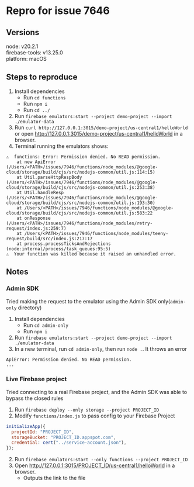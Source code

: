 # Repro for issue 7646

## Versions

node: v20.2.1<br>
firebase-tools: v13.25.0<br>
platform: macOS

## Steps to reproduce

1. Install dependencies
   - Run `cd functions`
   - Run `npm i`
   - Run `cd ../`
2. Run `firebase emulators:start --project demo-project --import ./emulator-data`
3. Run `curl http://127.0.0.1:3015/demo-project/us-central1/helloWorld` or open http://127.0.0.1:3015/demo-project/us-central1/helloWorld in a browser.
4. Terminal running the emulators shows:

```
⚠  functions: Error: Permission denied. No READ permission.
    at new ApiError (/Users/<PATH>/issues/7946/functions/node_modules/@google-cloud/storage/build/cjs/src/nodejs-common/util.js:114:15)
    at Util.parseHttpRespBody (/Users/<PATH>/issues/7946/functions/node_modules/@google-cloud/storage/build/cjs/src/nodejs-common/util.js:253:38)
    at Util.handleResp (/Users/<PATH>/issues/7946/functions/node_modules/@google-cloud/storage/build/cjs/src/nodejs-common/util.js:193:30)
    at /Users/<PATH>/issues/7946/functions/node_modules/@google-cloud/storage/build/cjs/src/nodejs-common/util.js:583:22
    at onResponse (/Users/<PATH>/issues/7946/functions/node_modules/retry-request/index.js:259:7)
    at /Users/<PATH>/issues/7946/functions/node_modules/teeny-request/build/src/index.js:217:17
    at process.processTicksAndRejections (node:internal/process/task_queues:95:5)
⚠  Your function was killed because it raised an unhandled error.
```

## Notes

### Admin SDK

Tried making the request to the emulator using the Admin SDK only(`admin-only` directory)

1. Install dependencies
   - Run `cd admin-only`
   - Run `npm i`
2. Run `firebase emulators:start --project demo-project --import ./emulator-data`
3. In a new terminal, run `cd admin-only`, then run `node .`. It throws an error

```
ApiError: Permission denied. No READ permission.
...
```

### Live Firebase project

Tried connecting to a real Firebase project, and the Admin SDK was able to bypass the closed rules

1. Run `firebase deploy --only storage --project PROJECT_ID`
1. Modify `functions/index.js` to pass config to your Firebase Project

```js
initializeApp({
  projectId: "PROJECT_ID",
  storageBucket: "PROJECT_ID.appspot.com",
  credential: cert("../service-account.json"),
});
```

2. Run `firebase emulators:start --only functions --project PROJECT_ID`
3. Open http://127.0.0.1:3015/PROJECT_ID/us-central1/helloWorld in a browser.
   - Outputs the link to the file